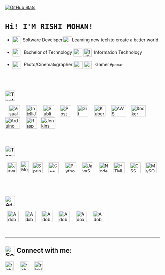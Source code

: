 [<img title="GitHub Stats" src="https://github-readme-stats.vercel.app/api?username=rishim1408&show_icons=true&theme=vue&hide=prs,issues,contribs"/>](https://github.com/RishiM1408?tab=repositories)

# `Hi! I'M RISHI MOHAN!`

<!---
RishiM1408/RishiM1408 is a ✨ special ✨ repository because its `README.md` (this file) appears on your GitHub profile.
You can click the Preview link to take a look at your changes.
--->

- <img align="center" height="25px" src="https://pics.freeicons.io/uploads/icons/png/14760371461555931396-512.png"/>&nbsp; Software Developer<img align="center" height="25px" width="30px" src="https://img.icons8.com/ios/50/000000/vertical-line.png" />Learning new tech to create a better world.

- <img align="center" height="25px" src="https://user-images.githubusercontent.com/44945139/108477995-f59aa100-72b9-11eb-8cbc-a0d4f92c9449.png"/> &nbsp; Bachelor of Technology
[<img align="center" height="25px" width="30px" src="https://img.icons8.com/ios/50/000000/vertical-line.png" />](#)
[<img align="center" title="IoT" alt="IoT" width="26px" src="https://img.icons8.com/ios-filled/50/000000/internet-of-things.png" />](#)&nbsp; Information Technology
- [<img align="center" height="25px" src="https://pics.freeicons.io/uploads/icons/png/6684101501555931400-512.png"/>](#) &nbsp; Photo/Cinematographer
[<img align="center" height="25px" width="30px" src="https://img.icons8.com/ios/50/000000/vertical-line.png" />](#)
[<img align="center" width="25px" src="https://pics.freeicons.io/uploads/icons/png/9364660901536063363-512.png"/>](#) &nbsp; Gamer `#pcmar`

<br>

<br>

<!-- # **Skills** -->
### <img align="center" title="Tools" alt="Tools" height="32px" src="https://img.shields.io/badge/TechStack-Tools-%23434C5E.svg?&style=for-the-badge&logoColor=white&labelColor=2E3440" />&nbsp;
&nbsp;&nbsp;
<img src="https://cdn.worldvectorlogo.com/logos/visual-studio-code-1.svg"
alt="Visual Studio Code"
title="Visual Studio Code"
height="36"
width="36"
/>&nbsp;&nbsp;&nbsp;&nbsp;
<img src="https://cdn.worldvectorlogo.com/logos/intellij-idea-1.svg"
alt="IntelliJ Idea"
title="IntelliJ Idea"
height="36"
width="36"
/>&nbsp;&nbsp;&nbsp;&nbsp;
<img src="https://cdn.worldvectorlogo.com/logos/sublime-text.svg"
alt="Sublime Text"
title="Sublime Text"
height="36"
width="36"
/>&nbsp;&nbsp;&nbsp;&nbsp;
<img src="https://www.vectorlogo.zone/logos/getpostman/getpostman-icon.svg"
alt="Postman"
alt="Postman"
title="Postman"
height="36"
width="36"
/>&nbsp;&nbsp;&nbsp;&nbsp;
<img src="https://www.vectorlogo.zone/logos/git-scm/git-scm-icon.svg"
alt="Git"
title="Git"
height="36"
width="36"
/>&nbsp;&nbsp;&nbsp;&nbsp;
<img src="https://www.vectorlogo.zone/logos/kubernetes/kubernetes-icon.svg"
alt="Kubernetes"
title="Kubernetes"
height="36"
width="36"
/>&nbsp;&nbsp;&nbsp;&nbsp;
<img src="https://cdn.worldvectorlogo.com/logos/aws-2.svg"
alt="AWS"
title="AWS"
height="36"
width="48"
/>&nbsp;&nbsp;&nbsp;
<img src="https://cdn.worldvectorlogo.com/logos/docker.svg"
alt="Docker"
title="Docker"
height="36"
width="48"
/>&nbsp;&nbsp;&nbsp;
<img src="https://cdn.worldvectorlogo.com/logos/arduino.svg"
alt="Arduino"
title="Arduino"
height="36"
width="48"
/>&nbsp;&nbsp;&nbsp;&nbsp;
<img src="https://cdn.worldvectorlogo.com/logos/raspberry-pi.svg"
alt="Raspberry-pi"
title="Raspberry-pi"
height="36"
width="36"
/>&nbsp;&nbsp;
<img src="https://cdn.worldvectorlogo.com/logos/jenkins-1.svg"
alt="Jenkins"
title="Jenkins"
height="36"
width="48"
/>&nbsp;&nbsp;&nbsp;&nbsp;

<br>

### <img align="center" title="Technologies" alt="Technologies" height="32px" src="https://img.shields.io/badge/TechStack-Technologies-%23434C5E.svg?&style=for-the-badge&logoColor=white&labelColor=2E3440" />&nbsp;
&nbsp;&nbsp;<img src="https://cdn.worldvectorlogo.com/logos/java-14.svg"
alt="Java"
title="Java"
height="36"
width="30"
/> &nbsp;
<img src="https://cdn.worldvectorlogo.com/logos/mongodb-icon-1.svg"
alt="MongoDB"
title="MongoDB"
height="40"
width="28"
/>&nbsp;&nbsp;
<img src="https://cdn.worldvectorlogo.com/logos/spring-3.svg"
alt="Spring"
title="Spring"
height="36"
width="32"
/>&nbsp;&nbsp;&nbsp;&nbsp;
<img src="https://cdn.worldvectorlogo.com/logos/c.svg"
alt="C++"
title="C++"
height="36"
width="34"
/>&nbsp;&nbsp;&nbsp;&nbsp;
<img src="https://cdn.worldvectorlogo.com/logos/python-5.svg"
alt="Python"
title="Python"
height="36"
width="36"
/>&nbsp;&nbsp;&nbsp;&nbsp;
<img src="https://cdn.worldvectorlogo.com/logos/logo-javascript.svg"
alt="JavaScript"
title="JavaScript"
height="36"
width="36"
/>&nbsp;&nbsp;&nbsp;&nbsp;
<img src="https://cdn.worldvectorlogo.com/logos/nodejs-icon.svg"
alt="Node.js"
title="Node.js"
height="36"
width="32"
/>&nbsp;&nbsp;&nbsp;
<img src="https://cdn.worldvectorlogo.com/logos/html-1.svg"
alt="HTML5"
title="HTML5"
height="36"
width="36"
/>&nbsp;&nbsp;&nbsp;
<img src="https://cdn.worldvectorlogo.com/logos/css-3.svg"
alt="CSS"
title="CSS"
height="36"
width="36"
/>&nbsp;&nbsp;&nbsp;
<img src="https://cdn.worldvectorlogo.com/logos/mysql-6.svg"
alt="MySQL"
title="MySQL"
height="36"
width="36"
/>&nbsp;&nbsp;&nbsp;&nbsp;

<br>

### <img align="center" title="Adobe Creative Suite" alt="Adobe Creative Suite" height="32px" src="https://img.shields.io/badge/Adobe-CreativeCloud-%23434C5E.svg?&style=for-the-badge&logo=adobe&logoColor=white&labelColor=2E3440" />
&nbsp;&nbsp;<img src="https://iconape.com/wp-content/files/mm/373284/svg/373284.svg"
alt="Adobe Lightroom CC"
title="Adobe Lightroom CC"
height="36"
width="36"
/>&nbsp;&nbsp;&nbsp;&nbsp;
<img src="https://iconape.com/wp-content/files/ix/373285/svg/373285.svg"
alt="Adobe Photoshop CC"
title="Adobe Photoshop CC"
height="36"
width="36"
/>&nbsp;&nbsp;&nbsp;&nbsp;
<img src="https://iconape.com/wp-content/files/tr/373282/svg/373282.svg"
alt="Adobe Illustrator CC"
title="Adobe Illustrator CC"
height="36"
width="36"
/>&nbsp;&nbsp;&nbsp;&nbsp;
<img src="https://iconape.com/wp-content/files/ld/373283/svg/373283.svg"
alt="Adobe Indesign CC"
title="Adobe Indesign CC"
height="36"
width="36"
/>&nbsp;&nbsp;&nbsp;&nbsp;
<img src="https://iconape.com/wp-content/files/ky/373287/svg/373287.svg"
alt="Adobe Premiere CC"
title="Adobe Premiere CC"
height="36"
width="36"
/>&nbsp;&nbsp;&nbsp;&nbsp;
<img src="https://user-images.githubusercontent.com/44945139/146665888-30e5c41e-afb7-4862-b2b5-c5bf672515a8.png"
alt="Adobe AfterEffects CC"
title="Adobe AfterEffects CC"
height="36"
width="36"
/>&nbsp;&nbsp;&nbsp;&nbsp;

<br>

---


## [<img align="center" title="Social Media" alt="Social Media" width="32px" src="https://cdn-icons-png.flaticon.com/512/2065/2065157.png" />](#)&nbsp;Connect with me:

[<img align="center" title="LinkedIn | Rishi Mohan" alt="rishi1408 | LinkedIn" height="28px" src="https://img.shields.io/badge/linkedin-%230077B5.svg?&style=for-the-badge&logo=linkedin&logoColor=white" />][linkedin]
&nbsp;&nbsp;&nbsp;
[<img align="center" title="Instagram | Rishi Mohan" alt="rishi1408 | Instagram" height="28px" src="https://img.shields.io/badge/instagram-%23E4405F.svg?&style=for-the-badge&logo=instagram&logoColor=white" />][instagram]
&nbsp;&nbsp;&nbsp;
[<img align="center" title="Instagram2 | Rishi Mohan" alt="rishi1408 | Instagram" height="28px" src="https://img.shields.io/badge/instagram2-%23E4405F.svg?&style=for-the-badge&logo=instagram&logoColor=white" />][instagram2]
&nbsp;&nbsp;&nbsp;


[linkedin]: https://www.linkedin.com/in/rishim1408/
[instagram]: https://www.instagram.com/flowofoptics/
[instagram2]: https://www.instagram.com/definitelymayberishi/
